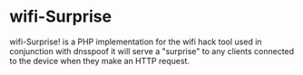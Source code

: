 wifi-Surprise
=================

wifi-Surprise! is a PHP implementation for the wifi hack tool used in conjunction with dnsspoof it will serve a "surprise" to any clients connected to the device when they make an HTTP request.